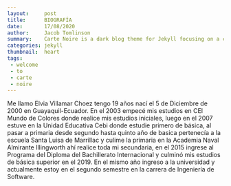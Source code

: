 ```yaml
---
layout:     post
title:      BIOGRAFÍA
date:       17/08/2020
author:     Jacob Tomlinson
summary:    Carte Noire is a dark blog theme for Jekyll focusing on a clear reading experience.
categories: jekyll
thumbnail:  heart
tags:
 - welcome
 - to
 - carte
 - noire
---
```


Me llamo Elvia Villamar Choez tengo 19 años nací el 5 de Diciembre de 2000 en Guayaquil-Ecuador. En el 2003 empecé mis estudios en CEI Mundo de Colores donde realice mis estudios iniciales, luego en el 2007 estuve en la Unidad Educativa Cebi donde estudie primero de básica, al pasar a primaria desde segundo hasta quinto año de basica pertenecía a la escuela Santa Luisa de Marrillac y culime la primaria en la Academia Naval Almirante Illingworth ahí realice toda mi secundaria, en el 2015 ingrese al Programa del Diploma del Bachillerato Internacional y culminó mis estudios de básica superior en el 2019. En el mismo año ingreso a la universidad y actualmente estoy en el segundo semestre en la carrera de Ingeniería de Software.
